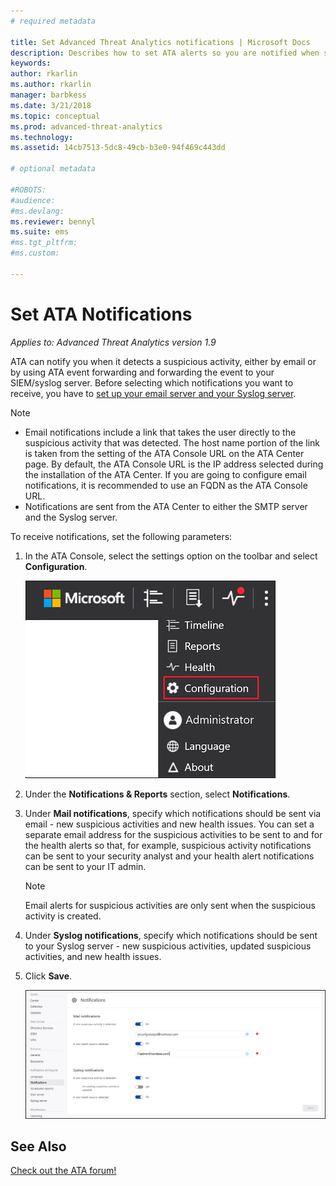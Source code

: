 ```yaml
---
# required metadata

title: Set Advanced Threat Analytics notifications | Microsoft Docs
description: Describes how to set ATA alerts so you are notified when suspicious activities are detected.
keywords:
author: rkarlin
ms.author: rkarlin
manager: barbkess
ms.date: 3/21/2018
ms.topic: conceptual
ms.prod: advanced-threat-analytics
ms.technology:
ms.assetid: 14cb7513-5dc8-49cb-b3e0-94f469c443dd

# optional metadata

#ROBOTS:
#audience:
#ms.devlang:
ms.reviewer: bennyl
ms.suite: ems
#ms.tgt_pltfrm:
#ms.custom:

---
```


# Set ATA Notifications

*Applies to: Advanced Threat Analytics version 1.9*

ATA can notify you when it detects a suspicious activity, either by email or by using ATA event forwarding and forwarding the event to your SIEM/syslog server. Before selecting which notifications you want to receive, you have to [set up your email server and your Syslog server](setting-syslog-email-server-settings.md).

> [!NOTE]
> -   Email notifications include a link that takes the user directly to the suspicious activity that was detected. The host name portion of the link is taken from the setting of the ATA Console URL on the ATA Center page. By default, the ATA Console URL is the IP address selected during the installation  of the ATA Center. If you are going to configure email notifications, it is recommended to use an FQDN as the ATA Console URL.
> -   Notifications are sent from the ATA Center to either the SMTP server and the Syslog server.


To receive notifications, set the following parameters:


1. In the ATA Console, select the settings option on the toolbar and select **Configuration**.
    
    ![ATA configuration settings icon](media/ATA-config-icon.png)
    
1. Under the **Notifications & Reports** section, select **Notifications**.
1. Under **Mail notifications**, specify which notifications should be sent via email - new suspicious activities and new health issues. You can set a separate email address for the suspicious activities to be sent to and for the health alerts so that, for example, suspicious activity notifications can be sent to your security analyst and your health alert notifications can be sent to your IT admin.
    
    > [!NOTE]
    > Email alerts for suspicious activities are only sent when the suspicious activity is created.

1. Under **Syslog notifications**, specify which notifications should be sent to your Syslog server - new suspicious activities, updated suspicious activities, and new health issues.
1. Click **Save**.
    
    ![ATA mail notification settings image](media/ata-mail-notification-settings.png)




## See Also
[Check out the ATA forum!](https://social.technet.microsoft.com/Forums/security/home?forum=mata)
